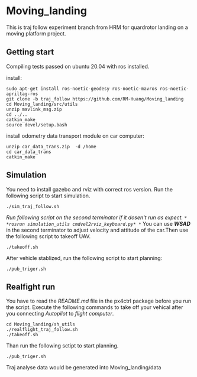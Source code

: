 # Moving_landing
This is traj follow experiment branch from HRM for quardrotor landing on a moving platform project.

## Getting start
Compiling tests passed on ubuntu 20.04 with ros installed. 

install:
```
sudo apt-get install ros-noetic-geodesy ros-noetic-mavros ros-noetic-apriltag-ros
git clone -b traj_follow https://github.com/RM-Huang/Moving_landing
cd Moving_landing/src/utils
unzip mavlink_msg.zip
cd ../..
catkin_make
source devel/setup.bash
```

install odometry data transport module on car computer:
```
unzip car_data_trans.zip  -d /home
cd car_data_trans
catkin_make
```

## Simulation
You need to install gazebo and rviz with correct ros version.
Run the following script to start simulation.
```
./sim_traj_follow.sh
```
*Run following script on the second terminator if it dosen't run as expect.*
*```*
*rosrun simulation_utils cmdvel2rviz_keyboard.py*
*```*
You can use ***WSAD*** in the second terminator to adjust velocity and attitude of the car.Then use the following script to takeoff UAV.
```
./takeoff.sh
```
After vehicle stablized, run the following script to start planning:
```
./pub_triger.sh
```

## Realfight run
You have to read the _README.md_ file in the px4ctrl package before you run the script.
Execute the following commands to take off your vehical after you connecting _Autopilot_ to _flight computer_. 
```
cd Moving_landing/sh_utils
./realflight_traj_follow.sh
./takeoff.sh
```
Than run the following sctipt to start planning.
```
./pub_triger.sh
```

Traj analyse data would be generated into Moving_landing/data
